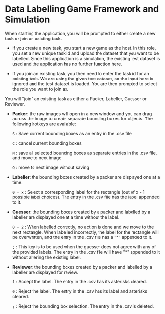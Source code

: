 # Data Labelling Game Framework and Simulation

When starting the application, you will be prompted to either create a new task or join an existing task.

- If you create a new task, you start a new game as the host. In this role, you set a new unique task id and upload the dataset that you want to be labelled. Since this application is a simulation, the existing test dataset is used and the application has no further function here.

- If you join an existing task, you then need to enter the task id for an existing task. We are using the given test dataset, so the input here is ignored and the test dataset is loaded. You are then prompted to select the role you want to join as.

You will "join" an existing task as either a Packer, Labeller, Guesser or Reviewer.

- **Packer**: the raw images will open in a new window and you can drag across the image to create separate bounding boxes for objects. The following hotkeys are available:

    `S` : Save current bounding boxes as an entry in the .csv file.

    `C` : cancel current bounding boxes

    `N` : save all selected bounding boxes as separate entries in the .csv file, and move to next image

    `Q` : move to next image without saving

- **Labeller**: the bounding boxes created by a packer are displayed one at a time.

    `0 - x` : Select a corresponding label for the rectangle (out of x - 1 possible label choices). The entry in the .csv file has the label appended to it.

- **Guesser**: the bounding boxes created by a packer and labelled by a labeller are displayed one at a time without the label.

    `0 - 2` : When labelled correctly, no action is done and we move to the next rectangle. When labelled incorrectly, the label for the rectangle will be overwritten, and the entry in the .csv file has a "*" appended to it.

    `;` : This key is to be used when the guesser does not agree with any of the provided labels. The entry in the .csv file will have "*" appended to it without altering the existing label.

- **Reviewer**: the bounding boxes created by a packer and labelled by a labeller are displayed for review.

    `1` : Accept the label. The entry in the .csv has its asterisks cleared.
    
    `0` : Reject the label. The entry in the .csv has its label and asterisks cleared.

    `;` : Reject the bounding box selection. The entry in the .csv is deleted.